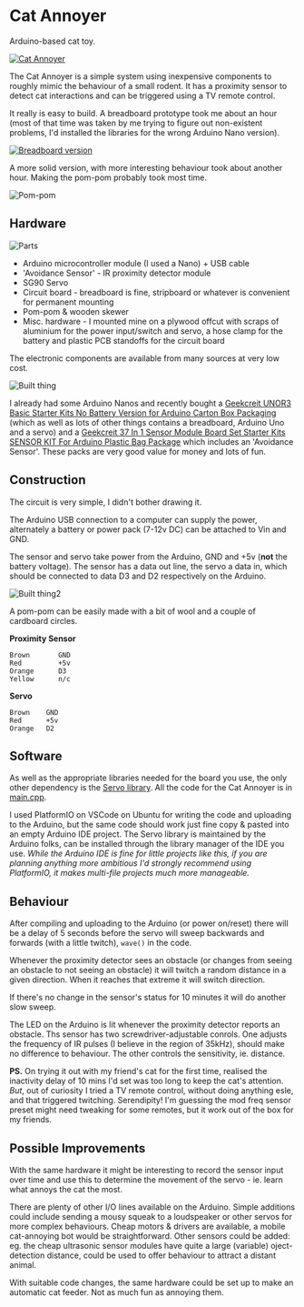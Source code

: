 # Cat Annoyer
Arduino-based cat toy.

[![Cat Annoyer](https://img.youtube.com/vi/FwHjwoEb1Nw/0.jpg)](https://www.youtube.com/watch?v=FwHjwoEb1Nw)

The Cat Annoyer is a simple system using inexpensive components to roughly mimic the behaviour of a small rodent. It has a proximity sensor to detect cat interactions and can be triggered using a TV remote control.

It really is easy to build. A breadboard prototype took me about an hour (most of that time was taken by me trying to figure out non-existent problems, I'd installed the libraries for the wrong Arduino Nano version). 

[![Breadboard version](https://img.youtube.com/vi/ekWHGxoxt0Y/0.jpg)](https://www.youtube.com/watch?v=ekWHGxoxt0Y)

A more solid version, with more interesting behaviour took about another hour. Making the pom-pom probably took most time.

![Pom-pom](https://github.com/danja/cat-toy/blob/main/cat-toy/media/pom-pom.jpeg)

## Hardware

![Parts](https://github.com/danja/cat-toy/blob/main/cat-toy/media/parts.jpeg)

* Arduino microcontroller module (I used a Nano) + USB cable
* 'Avoidance Sensor' - IR proximity detector module
* SG90 Servo 
* Circuit board - breadboard is fine, stripboard or whatever is convenient for permanent mounting
* Pom-pom & wooden skewer
* Misc. hardware - I mounted mine on a plywood offcut with scraps of aluminium for the power input/switch and servo, a hose clamp for the battery and plastic PCB standoffs for the circuit board

The electronic components are available from many sources at very low cost.

![Built thing](https://github.com/danja/cat-toy/blob/main/cat-toy/media/board1.jpeg)

I already had some Arduino Nanos and recently bought a
[Geekcreit UNOR3 Basic Starter Kits No Battery Version for Arduino Carton Box Packaging](https://www.banggood.com/Geekcreit-UNOR3-Basic-Starter-Kits-No-Battery-Version-for-Arduino-Carton-Box-Packaging-p-1133595.html) (which as well as lots of other things contains a breadboard, Arduino Uno and a servo) and a [Geekcreit 37 In 1 Sensor Module Board Set Starter Kits SENSOR KIT For Arduino Plastic Bag Package](https://www.banggood.com/Geekcreit-37-In-1-Sensor-Module-Board-Set-Starter-Kits-SENSOR-KIT-For-Arduino-Plastic-Bag-Package-p-1137051.html) which includes an 'Avoidance Sensor'. These packs are very good value for money and lots of fun.

## Construction

The circuit is very simple, I didn't bother drawing it. 

The Arduino USB connection to a computer can supply the power, alternately a battery or power pack (7-12v DC) can be attached to Vin and GND.

The sensor and servo take power from the Arduino, GND and +5v (**not** the battery voltage). The sensor has a data out line, the servo a data in, which should be connected to data D3 and D2 respectively on the Arduino.

![Built thing2](https://github.com/danja/cat-toy/blob/main/cat-toy/media/board2.jpeg)

A pom-pom can be easily made with a bit of wool and a couple of cardboard circles.

**Proximity Sensor**
```
Brown       GND
Red         +5v
Orange      D3
Yellow      n/c
```

**Servo**
```
Brown    GND
Red      +5v
Orange   D2
```

## Software

As well as the appropriate libraries needed for the board you use, the only other dependency is the [Servo library](https://www.arduino.cc/reference/en/libraries/servo/). All the code for the Cat Annoyer is in [main.cpp](https://github.com/danja/cat-toy/blob/main/cat-toy/src/main.cpp).

I used PlatformIO on VSCode on Ubuntu for writing the code and uploading to the Arduino, but the same code should work just fine copy & pasted into an empty Arduino IDE project. The Servo library is maintained by the Arduino folks, can be installed through the library manager of the IDE you use.
*While the Arduino IDE is fine for little projects like this, if you are planning anything more ambitious I'd strongly recommend using PlatformIO, it makes multi-file projects much more manageable.* 

## Behaviour

After compiling and uploading to the Arduino (or power on/reset) there will be a delay of 5 seconds before the servo will sweep backwards and forwards (with a little twitch), ```wave()``` in the code.

Whenever the proximity detector sees an obstacle (or changes from seeing an obstacle to not seeing an obstacle) it will twitch a random distance in a given direction. When it reaches that extreme it will switch direction.

If there's no change in the sensor's status for 10 minutes it will do another slow sweep.

The LED on the Arduino is lit whenever the proximity detector reports an obstacle. Ths sensor has two screwdriver-adjustable conrols. One adjusts the frequency of IR pulses (I believe in the region of 35kHz), should make no difference to behaviour. The other controls the sensitivity, ie. distance.   

**PS.** On trying it out with my friend's cat for the first time, realised the inactivity delay of 10 mins I'd set was too long to keep the cat's attention. *But*, out of curiosity I tried a TV remote control, without doing anything esle, and that triggered twitching. Serendipity! I'm guessing the mod freq sensor preset might need tweaking for some remotes, but it work out of the box for my friends. 

## Possible Improvements

With the same hardware it might be interesting to record the sensor input over time and use this to determine the movement of the servo - ie. learn what annoys the cat the most.

There are plenty of other I/O lines available on the Arduino. Simple additions could include sending a mousy squeak to a loudspeaker or other servos for more complex behaviours. Cheap motors & drivers are available, a mobile cat-annoying bot would be straightforward. Other sensors could be added: eg. the cheap ultrasonic sensor modules have quite a large (variable) oject-detection distance, could be used to offer behaviour to attract a distant animal.

With suitable code changes, the same hardware could be set up to make an automatic cat feeder. Not as much fun as annoying them.
